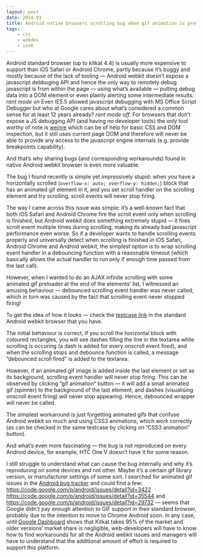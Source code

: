 ```yaml
---
layout: post
date: 2014-03
title: Android native browsers scrolling bug when gif animation is present
tags:
    - css
    - webdev
    - ios6
---
```


Android standard browser (up to kitkat 4.4) is usually more expensive to support than iOS Safari or Android Chrome, partly because it’s buggy and mostly because of the lack of tooling — Android webkit doesn’t expose a javascript debbuging API and hence the only way to remotely debug javascript is from within the page — using what’s available — putting debug data into a DOM element or even plainly alerting some intermediate results. *rant mode on* Even IE5.5 allowed javascript debugging with MS Office Script Debugger but who at Google cares about what’s considered a common sense for at least 12 years already? *rant mode off*. For browsers that don’t expose a JS debugging API (and having no developer tools) the only tool worthy of note is [weinre](http://people.apache.org/~pmuellr/weinre/docs/latest/Home.html) which can be of help for basic CSS and DOM inspection, but it still uses current page DOM and therefore will never be able to provide any access to the javascript engine internals (e.g. provide breakpoints capability).

And that’s why sharing bugs (and corresponding workarounds) found in native Android webkit browser is even more valuable. 

The bug I found recently is simple yet impressively stupid: when you have a horizontally scrolled (`overflow-x: auto; overflow-y: hidden;`) block that has an animated gif element in it, and you set scroll handler on the scrolling element and try scrolling, scroll events will never stop firing.

The way I came across this issue was simple: it’s a well-known fact that both iOS Safari and Android Chrome fire the scroll event only when scrolling is finished, but Android webkit does something extremely stupid — it fires scroll event multiple times during scrolling, making its already bad javascript performance even worse. So if a developer wants to handle scrolling events properly and universally detect when scrolling is finished in iOS Safari, Android Chrome and Android webkit, the simplest option is to wrap scrolling event handler in a debouncing function with a reasonable timeout (which basically allows the actual handler to run only if enough time passed from the last call).

However, when I wanted to do an AJAX infinite scrolling with some animated gif preloader at the end of the elements’ list, I witnessed an amusing behaviour — debounced scrolling event handler was never called, which in turn was caused by the fact that scrolling event never stopped firing!

To get the idea of how it looks — check the [testcase link](http://sharovatov.ru/ios6/gif.html) in the standard Android webkit browser that you have.

The initial behaviour is correct, if you scroll the horizontal block with coloured rectangles, you will see dashes filling the line in the textarea while scrolling is occuring (a dash is added for every onscroll event fired), and when the scrolling stops and debounce function is called, a message ”debounced scroll fired” is added to the textarea. 

However, if an animated gif image is added inside the last element or set as its background, scrolling event handler will never stop firing. This can be observed by clicking ”gif animation” button — it will add a small animated gif (spinner) to the background of the last element, and dashes (visualising onscroll event firing) will never stop appearing. Hence, debounced wrapper will never be called. 

The simplest workaround is just forgetting animated gifs that confuse Android webkit so much and using CSS3 animations, which work correctly (as can be checked in the same testcase by clicking on ”CSS3 animation” button).

And what’s even more fascinating — the bug is not reproduced on every Android device, for example, HTC One V doesn’t have it for some reason. 

I still struggle to understand what can cause the bug internally and why it’s reproducing on some devices and not other. Maybe it’s a certain gif library version, or manufacturer settings of some sort. I searched for animated gif issues in the [Android bug tracker](https://code.google.com/p/android/) and could find a few: https://code.google.com/p/android/issues/detail?id=3422 https://code.google.com/p/android/issues/detail?id=35544 and https://code.google.com/p/android/issues/detail?id=29732 — seems that Google didn’t pay enough attention to GIF support in their standard browser, probably due to the intention to move to Chrome Android soon. In any case, until [Google Dashboard](https://developer.android.com/about/dashboards/index.html) shows that Kitkat takes 95% of the market and older versions’ market share is negligible, web-developers will have to know how to find workarounds for all the Android webkit issues and managers will have to understand that the additional amount of effort is required to support this platform.